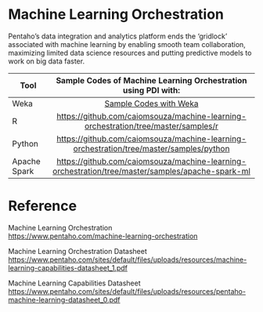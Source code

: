 # Machine Learning Orchestration

Pentaho’s data integration and analytics platform ends the ‘gridlock’ associated with machine learning by enabling smooth team collaboration, maximizing limited data science resources and putting predictive models to work on big data faster.

| Tool | Sample Codes of Machine Learning Orchestration using PDI with:|
| ------------- |:-------------:|
| Weka | [Sample Codes with Weka](https://github.com/caiomsouza/machine-learning-orchestration/tree/master/samples/weka) | 
| R    | https://github.com/caiomsouza/machine-learning-orchestration/tree/master/samples/r    | 
| Python | https://github.com/caiomsouza/machine-learning-orchestration/tree/master/samples/python     | 
| Apache Spark | https://github.com/caiomsouza/machine-learning-orchestration/tree/master/samples/apache-spark-ml    | 



# Reference

Machine Learning Orchestration <BR>
https://www.pentaho.com/machine-learning-orchestration <BR>

Machine Learning Orchestration Datasheet<BR>
https://www.pentaho.com/sites/default/files/uploads/resources/machine-learning-capabilities-datasheet_1.pdf<BR>

Machine Learning Capabilities Datasheet<BR>
https://www.pentaho.com/sites/default/files/uploads/resources/pentaho-machine-learning-datasheet_0.pdf <BR>

